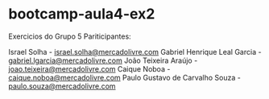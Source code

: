 # bootcamp-aula4-ex2

Exercicios do Grupo 5
Pariticipantes:

Israel Solha - israel.solha@mercadolivre.com
Gabriel Henrique Leal Garcia - gabriel.lgarcia@mercadolivre.com
João Teixeira Araújo - joao.teixeira@mercadolivre.com
Caique Noboa - caique.noboa@mercadolivre.com
Paulo Gustavo de Carvalho Souza - paulo.souza@mercadolivre.com
